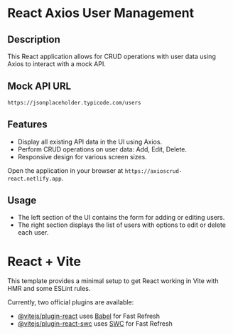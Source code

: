# React Axios User Management

## Description

This React application allows for CRUD operations with user data using Axios to interact with a mock API.

## Mock API URL

`https://jsonplaceholder.typicode.com/users`

## Features

- Display all existing API data in the UI using Axios.
- Perform CRUD operations on user data: Add, Edit, Delete.
- Responsive design for various screen sizes.

Open the application in your browser at `https://axioscrud-react.netlify.app`.

## Usage

- The left section of the UI contains the form for adding or editing users.
- The right section displays the list of users with options to edit or delete each user.


# React + Vite

This template provides a minimal setup to get React working in Vite with HMR and some ESLint rules.

Currently, two official plugins are available:

- [@vitejs/plugin-react](https://github.com/vitejs/vite-plugin-react/blob/main/packages/plugin-react/README.md) uses [Babel](https://babeljs.io/) for Fast Refresh
- [@vitejs/plugin-react-swc](https://github.com/vitejs/vite-plugin-react-swc) uses [SWC](https://swc.rs/) for Fast Refresh
